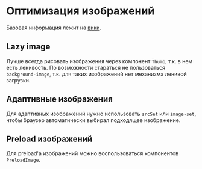 # Оптимизация изображений

Базовая информация лежит на [вики](https://wiki.yandex-team.ru/ydo/szhatie-izobrazhenijj/).

## Lazy image

Лучше всегда рисовать изображения через компонент `Thumb`, т.к. в нем есть ленивость. По возможности стараться не пользоваться `background-image`, т.к. для таких изображений нет механизма ленивой загрузки.

## Адаптивные изображения

Для адаптивных изображений нужно использовать `srcSet` или `image-set`, чтобы браузер автоматически выбирал подходящее изображение.

## Preload изображений

Для preload'а изображений можно воспользоваться компонентов `PreloadImage`.
